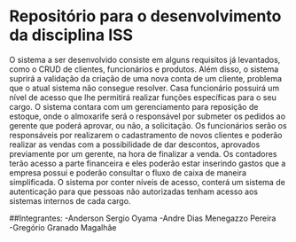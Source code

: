 # Repositório para o desenvolvimento da disciplina ISS

O sistema a ser desenvolvido consiste em alguns requisitos já levantados, como o CRUD de clientes, funcionários e produtos. Além disso, o sistema suprirá a validação da criação de uma nova conta de um cliente, problema que o atual sistema não consegue resolver. Casa funcionário possuirá um nível de acesso que lhe permitirá realizar funções específicas para o seu cargo. O sistema contara com um gerenciamento para reposição de estoque, onde o almoxarife será o responsável por submeter os pedidos ao gerente que poderá aprovar, ou não, a solicitação. Os funcionários serão os responsáveis por realizarem o cadastramento de novos clientes e poderão realizar as vendas com a possibilidade de dar descontos, aprovados previamente por um gerente, na hora de finalizar a venda. Os contadores terão acesso a parte financeira e eles poderão estar inserindo gastos que a empresa possui e poderão consultar o fluxo de caixa de maneira simplificada. O sistema por conter níveis de acesso, conterá um sistema de autenticação para que pessoas não autorizadas tenham acesso aos sistemas internos de cada cargo. 

##Integrantes:
-Anderson Sergio Oyama
-Andre Dias Menegazzo Pereira	
-Gregório Granado Magalhãe 

